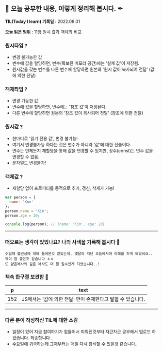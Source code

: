 ## 📕 오늘 공부한 내용, 이렇게 정리해 봅시다. ✒

**TIL(Today I learn) 기록일** : 2022.08.01

**오늘 읽은 범위** : 11장 원시 값과 객체의 비교

### 원시타입 ?

+ 변경 불가능한 값
+ 변수에 값을 할당하면, 변수(확보된 메모리 공간)에는 '실제 값'이 저장됨.
+ 원시값을 갖는 변수를 다른 변수에 할당하면 원본의 '원시 값이 복사되어 전달' (값에 의한 전달)

### 객체타입 ?

+ 변경 가능한 값
+ 변수에 값을 할당하면, 변수에는 '참조 값'이 저장된다.
+ 다른 변수에 할당하면 원본의 '참조 값이 복사되어 전달' (참조에 의한 전달)

### 원시값 ?

+ 한마디로 '읽기 전용 값', 변경 불가능!
+ 여기서  변경불가능 하다는 것은 변수가 아니라 '값'에 대한 진술이다.
+ 변수는 언제든지 재할당을 통해 값을 변경할 수 있지만, 상수(const)는 변수 값을 변경할 수 없음.
+ 문자열도 변경불가!

### 객체값 ?

+ 재할당 없이 프로퍼티를 동적으로 추가, 갱신, 삭제가 가능!
```js
var person = {
  name: 'Koo'
};
person.name = 'Kim';
person.age = 20;

console.log(person); // {name: 'Kim', age: 20}
```
---




### 떠오르는 생각이 있었나요? 나의 사색을 기록해 봅시다 💭
```
수업때 불변성에 대해 들어본것 같았는데, 몇달이 지난 오늘에서야 이해를 하게 되었네요.. 책이 참 좋은것 같습니다 ㅎㅎ 
또 얕은복사와 깊은 복사도 더 잘 알수있게 되었습니다..!
```

### 책속 한구절 보관함 📖

| p    | text                                           |
| ---- | ---------------------------------------------- |
| 152  | JS에서는 '값에 의한 전달' 만이 존재한다고 말할 수 있습니다.  |



---

### 다른 분이 작성하신 TIL에 대한 소감
+ 일정이 있어 지금 참여하기가 힘들어서 미뤄진것부터 차근차근 공부해서 업로드 하겠습니다. 죄송합니다 ..
+ 수요일에 귀국하는데 그때부터는 매일 다시 참석할 수 있을것 같습니다..
